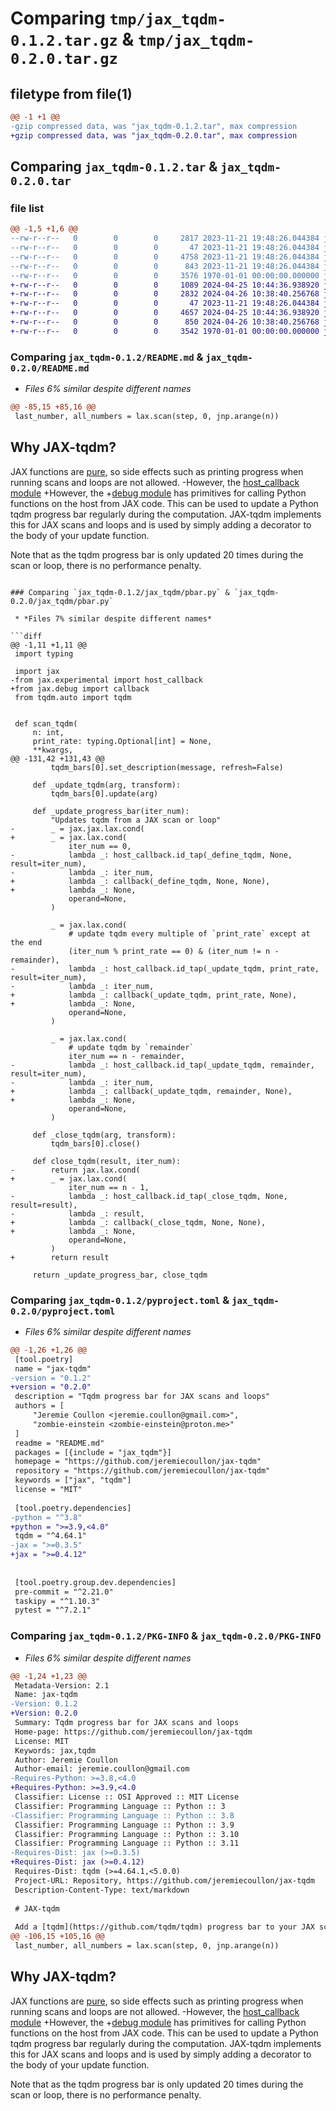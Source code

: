 # Comparing `tmp/jax_tqdm-0.1.2.tar.gz` & `tmp/jax_tqdm-0.2.0.tar.gz`

## filetype from file(1)

```diff
@@ -1 +1 @@
-gzip compressed data, was "jax_tqdm-0.1.2.tar", max compression
+gzip compressed data, was "jax_tqdm-0.2.0.tar", max compression
```

## Comparing `jax_tqdm-0.1.2.tar` & `jax_tqdm-0.2.0.tar`

### file list

```diff
@@ -1,5 +1,6 @@
--rw-r--r--   0        0        0     2817 2023-11-21 19:48:26.044384 jax_tqdm-0.1.2/README.md
--rw-r--r--   0        0        0       47 2023-11-21 19:48:26.044384 jax_tqdm-0.1.2/jax_tqdm/__init__.py
--rw-r--r--   0        0        0     4758 2023-11-21 19:48:26.044384 jax_tqdm-0.1.2/jax_tqdm/pbar.py
--rw-r--r--   0        0        0      843 2023-11-21 19:48:26.044384 jax_tqdm-0.1.2/pyproject.toml
--rw-r--r--   0        0        0     3576 1970-01-01 00:00:00.000000 jax_tqdm-0.1.2/PKG-INFO
+-rw-r--r--   0        0        0     1089 2024-04-25 10:44:36.938920 jax_tqdm-0.2.0/LICENSE
+-rw-r--r--   0        0        0     2832 2024-04-26 10:38:40.256768 jax_tqdm-0.2.0/README.md
+-rw-r--r--   0        0        0       47 2023-11-21 19:48:26.044384 jax_tqdm-0.2.0/jax_tqdm/__init__.py
+-rw-r--r--   0        0        0     4657 2024-04-25 10:44:36.938920 jax_tqdm-0.2.0/jax_tqdm/pbar.py
+-rw-r--r--   0        0        0      850 2024-04-26 10:38:40.256768 jax_tqdm-0.2.0/pyproject.toml
+-rw-r--r--   0        0        0     3542 1970-01-01 00:00:00.000000 jax_tqdm-0.2.0/PKG-INFO
```

### Comparing `jax_tqdm-0.1.2/README.md` & `jax_tqdm-0.2.0/README.md`

 * *Files 6% similar despite different names*

```diff
@@ -85,15 +85,16 @@
 last_number, all_numbers = lax.scan(step, 0, jnp.arange(n))
 ```
 
 ## Why JAX-tqdm?
 
 JAX functions are [pure](https://jax.readthedocs.io/en/latest/notebooks/Common_Gotchas_in_JAX.html#pure-functions),
 so side effects such as printing progress when running scans and loops are not allowed.
-However, the [host_callback module](https://jax.readthedocs.io/en/latest/jax.experimental.host_callback.html)
+However, the
+[debug module](https://jax.readthedocs.io/en/latest/notebooks/external_callbacks.html#exploring-debug-callback)
 has primitives for calling Python functions on the host from JAX code. This can be used
 to update a Python tqdm progress bar regularly during the computation. JAX-tqdm
 implements this for JAX scans and loops and is used by simply adding a decorator to the
 body of your update function.
 
 Note that as the tqdm progress bar is only updated 20 times during the scan or loop,
 there is no performance penalty.
```

### Comparing `jax_tqdm-0.1.2/jax_tqdm/pbar.py` & `jax_tqdm-0.2.0/jax_tqdm/pbar.py`

 * *Files 7% similar despite different names*

```diff
@@ -1,11 +1,11 @@
 import typing
 
 import jax
-from jax.experimental import host_callback
+from jax.debug import callback
 from tqdm.auto import tqdm
 
 
 def scan_tqdm(
     n: int,
     print_rate: typing.Optional[int] = None,
     **kwargs,
@@ -131,42 +131,43 @@
         tqdm_bars[0].set_description(message, refresh=False)
 
     def _update_tqdm(arg, transform):
         tqdm_bars[0].update(arg)
 
     def _update_progress_bar(iter_num):
         "Updates tqdm from a JAX scan or loop"
-        _ = jax.jax.lax.cond(
+        _ = jax.lax.cond(
             iter_num == 0,
-            lambda _: host_callback.id_tap(_define_tqdm, None, result=iter_num),
-            lambda _: iter_num,
+            lambda _: callback(_define_tqdm, None, None),
+            lambda _: None,
             operand=None,
         )
 
         _ = jax.lax.cond(
             # update tqdm every multiple of `print_rate` except at the end
             (iter_num % print_rate == 0) & (iter_num != n - remainder),
-            lambda _: host_callback.id_tap(_update_tqdm, print_rate, result=iter_num),
-            lambda _: iter_num,
+            lambda _: callback(_update_tqdm, print_rate, None),
+            lambda _: None,
             operand=None,
         )
 
         _ = jax.lax.cond(
             # update tqdm by `remainder`
             iter_num == n - remainder,
-            lambda _: host_callback.id_tap(_update_tqdm, remainder, result=iter_num),
-            lambda _: iter_num,
+            lambda _: callback(_update_tqdm, remainder, None),
+            lambda _: None,
             operand=None,
         )
 
     def _close_tqdm(arg, transform):
         tqdm_bars[0].close()
 
     def close_tqdm(result, iter_num):
-        return jax.lax.cond(
+        _ = jax.lax.cond(
             iter_num == n - 1,
-            lambda _: host_callback.id_tap(_close_tqdm, None, result=result),
-            lambda _: result,
+            lambda _: callback(_close_tqdm, None, None),
+            lambda _: None,
             operand=None,
         )
+        return result
 
     return _update_progress_bar, close_tqdm
```

### Comparing `jax_tqdm-0.1.2/pyproject.toml` & `jax_tqdm-0.2.0/pyproject.toml`

 * *Files 6% similar despite different names*

```diff
@@ -1,26 +1,26 @@
 [tool.poetry]
 name = "jax-tqdm"
-version = "0.1.2"
+version = "0.2.0"
 description = "Tqdm progress bar for JAX scans and loops"
 authors = [
     "Jeremie Coullon <jeremie.coullon@gmail.com>",
     "zombie-einstein <zombie-einstein@proton.me>"
 ]
 readme = "README.md"
 packages = [{include = "jax_tqdm"}]
 homepage = "https://github.com/jeremiecoullon/jax-tqdm"
 repository = "https://github.com/jeremiecoullon/jax-tqdm"
 keywords = ["jax", "tqdm"]
 license = "MIT"
 
 [tool.poetry.dependencies]
-python = "^3.8"
+python = ">=3.9,<4.0"
 tqdm = "^4.64.1"
-jax = ">=0.3.5"
+jax = ">=0.4.12"
 
 
 [tool.poetry.group.dev.dependencies]
 pre-commit = "^2.21.0"
 taskipy = "^1.10.3"
 pytest = "^7.2.1"
```

### Comparing `jax_tqdm-0.1.2/PKG-INFO` & `jax_tqdm-0.2.0/PKG-INFO`

 * *Files 6% similar despite different names*

```diff
@@ -1,24 +1,23 @@
 Metadata-Version: 2.1
 Name: jax-tqdm
-Version: 0.1.2
+Version: 0.2.0
 Summary: Tqdm progress bar for JAX scans and loops
 Home-page: https://github.com/jeremiecoullon/jax-tqdm
 License: MIT
 Keywords: jax,tqdm
 Author: Jeremie Coullon
 Author-email: jeremie.coullon@gmail.com
-Requires-Python: >=3.8,<4.0
+Requires-Python: >=3.9,<4.0
 Classifier: License :: OSI Approved :: MIT License
 Classifier: Programming Language :: Python :: 3
-Classifier: Programming Language :: Python :: 3.8
 Classifier: Programming Language :: Python :: 3.9
 Classifier: Programming Language :: Python :: 3.10
 Classifier: Programming Language :: Python :: 3.11
-Requires-Dist: jax (>=0.3.5)
+Requires-Dist: jax (>=0.4.12)
 Requires-Dist: tqdm (>=4.64.1,<5.0.0)
 Project-URL: Repository, https://github.com/jeremiecoullon/jax-tqdm
 Description-Content-Type: text/markdown
 
 # JAX-tqdm
 
 Add a [tqdm](https://github.com/tqdm/tqdm) progress bar to your JAX scans and loops.
@@ -106,15 +105,16 @@
 last_number, all_numbers = lax.scan(step, 0, jnp.arange(n))
 ```
 
 ## Why JAX-tqdm?
 
 JAX functions are [pure](https://jax.readthedocs.io/en/latest/notebooks/Common_Gotchas_in_JAX.html#pure-functions),
 so side effects such as printing progress when running scans and loops are not allowed.
-However, the [host_callback module](https://jax.readthedocs.io/en/latest/jax.experimental.host_callback.html)
+However, the
+[debug module](https://jax.readthedocs.io/en/latest/notebooks/external_callbacks.html#exploring-debug-callback)
 has primitives for calling Python functions on the host from JAX code. This can be used
 to update a Python tqdm progress bar regularly during the computation. JAX-tqdm
 implements this for JAX scans and loops and is used by simply adding a decorator to the
 body of your update function.
 
 Note that as the tqdm progress bar is only updated 20 times during the scan or loop,
 there is no performance penalty.
```

